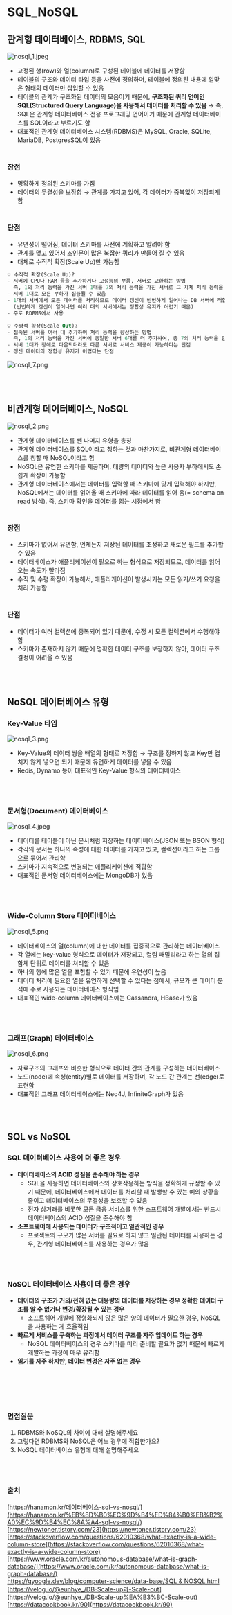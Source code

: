 # SQL_NoSQL

## 관계형 데이터베이스, RDBMS, SQL
![nosql_1.jpeg](./image/nosql_1.jpeg)
- 고정된 행(row)와 열(column)로 구성된 테이블에 데이터를 저장함
- 테이블의 구조와 데이터 타입 등을 사전에 정의하며, 테이블에 정의된 내용에 알맞은 형태의 데이터만 삽입할 수 있음
- 테이블의 관계가 구조화된 데이터의 모음이기 때문에, **구조화된 쿼리 언어인 SQL(Structured Query Language)을 사용해서 데이터를 처리할 수 있음** 
→ 즉, SQL은 관계형 데이터베이스 전용 프로그래밍 언어이기 때문에 관계형 데이터베이스를 SQL이라고 부르기도 함
- 대표적인 관계형 데이터베이스 시스템(RDBMS)은 MySQL, Oracle, SQLite, MariaDB, PostgresSQL이 있음
<br></br>
### 장점
- 명확하게 정의된 스키마를 가짐
- 데이터의 무결성을 보장함 → 관계를 가지고 있어, 각 데이터가 중복없이 저장되게 함
<br></br>
### 단점
- 유연성이 떨어짐, 데이터 스키마를 사전에 계획하고 알려야 함
- 관계를 맺고 있어서 조인문이 많은 복잡한 쿼리가 만들어 질 수 있음
- 대체로 수직적 확장(Scale Up)만 가능함

```sql
💡 수직적 확장(Scale Up)?
- 서버에 CPU나 RAM 등을 추가하거나 고성능의 부품, 서버로 교환하는 방법
  즉, 1의 처리 능력을 가진 서버 1대를 7의 처리 능력을 가진 서버로 그 자체 처리 능력을 향상시킴
- 서버 1대로 모든 부하가 집중될 수 있음
- 1대의 서버에서 모든 데이터를 처리하므로 데이터 갱신이 빈번하게 일어나는 DB 서버에 적합함
  (빈번하게 갱신이 일어나면 여러 대의 서버에서는 정합성 유지가 어렵기 때문)
- 주로 RDBMS에서 사용

💡 수평적 확장(Scale Out)?
- 접속된 서버를 여러 대 추가하여 처리 능력을 향상하는 방법
  즉, 1의 처리 능력을 가진 서버에 동일한 서버 6대를 더 추가하여, 총 7의 처리 능력을 만드는 것
- 서버 1대가 장애로 다운되더라도 다른 서버로 서비스 제공이 가능하다는 단점
- 갱신 데이터의 정합성 유지가 어렵다는 단점
```
![nosql_7.png](./image/nosql_7.png)

<br></br>

## 비관계형 데이터베이스, NoSQL
![nosql_2.png](./image/nosql_2.png)
- 관계형 데이터베이스를 뺀 나머지 유형을 총칭
- 관계형 데이터베이스를 SQL이라고 칭하는 것과 마찬가지로, 비관계형 데이터베이스를 칭할 때 NoSQL이라고 함
- NoSQL은 유연한 스키마를 제공하며, 대량의 데이터와 높은 사용자 부하에서도 손쉽게 확장이 가능함
- 관계형 데이터베이스에서는 데이터를 입력할 때 스키마에 맞게 입력해야 하지만, NoSQL에서는 데이터를 읽어올 때 스키마에 따라 데이터를 읽어 옴(= schema on read 방식). 즉, 스키마 확인을 데이터를 읽는 시점에서 함
<br></br>
### 장점
- 스키마가 없어서 유연함, 언제든지 저장된 데이터를 조정하고 새로운 필드를 추가할 수 있음
- 데이터베이스가 애플리케이션이 필요로 하는 형식으로 저장되므로, 데이터를 읽어오는 속도가 빨라짐
- 수직 및 수평 확장이 가능해서, 애플리케이션이 발생시키는 모든 읽기/쓰기 요청을 처리 가능함
<br></br>
### 단점
- 데이터가 여러 컬렉션에 중복되어 있기 때문에, 수정 시 모든 컬렉션에서 수행해야 함
- 스키마가 존재하지 않기 때문에 명확한 데이터 구조를 보장하지 않아, 데이터 구조 결정이 어려울 수 있음

<br></br>

## NoSQL 데이터베이스 유형
### Key-Value 타입
![nosql_3.png](./image/nosql_3.png)
- Key-Value의 데이터 쌍을 배열의 형태로 저장함 
→ 구조를 정하지 않고 Key만 겹치지 않게 넣으면 되기 때문에 유연하게 데이터를 넣을 수 있음
- Redis, Dynamo 등이 대표적인 Key-Value 형식의 데이터베이스

<br></br>
### 문서형(Document) 데이터베이스
![nosql_4.jpeg](./image/nosql_4.jpeg)
- 데이터를 테이블이 아닌 문서처럼 저장하는 데이터베이스(JSON 또는 BSON 형식)
- 각각의 문서는 하나의 속성에 대한 데이터를 가지고 있고, 컬렉션이라고 하는 그룹으로 묶어서 관리함
- 스키마가 지속적으로 변경되는 애플리케이션에 적합함
- 대표적인 문서형 데이터베이스에는 MongoDB가 있음

<br></br>
### Wide-Column Store 데이터베이스
![nosql_5.png](./image/nosql_5.png)
- 데이터베이스의 열(column)에 대한 데이터를 집중적으로 관리하는 데이터베이스
- 각 열에는 key-value 형식으로 데이터가 저장되고, 컬럼 패밀리라고 하는 열의 집합체 단위로 데이터를 처리할 수 있음
- 하나의 행에 많은 열을 포함할 수 있기 때문에 유연성이 높음
- 데이터 처리에 필요한 열을 유연하게 선택할 수 있다는 점에서, 규모가 큰 데이터 분석에 주로 사용되는 데이터베이스 형식임
- 대표적인 wide-column 데이터베이스에는 Cassandra, HBase가 있음

<br></br>
### 그래프(Graph) 데이터베이스
![nosql_6.png](./image/nosql_6.png)
- 자료구조의 그래프와 비슷한 형식으로 데이터 간의 관계를 구성하는 데이터베이스
- 노드(node)에 속성(entity)별로 데이터를 저장하며, 각 노드 간 관계는 선(edge)로 표현함
- 대표적인 그래프 데이터베이스에는 Neo4J, InfiniteGraph가 있음

<br></br>

## SQL vs NoSQL
### SQL 데이터베이스 사용이 더 좋은 경우
- **데이터베이스의 ACID 성질을 준수해야 하는 경우**
    - SQL을 사용하면 데이터베이스와 상호작용하는 방식을 정확하게 규정할 수 있기 때문에, 데이터베이스에서 데이터를 처리할 때 발생할 수 있는 예외 상황을 줄이고 데이터베이스의 무결성을 보호할 수 있음
    - 전자 상거래를 비롯한 모든 금융 서비스를 위한 소프트웨어 개발에서는 반드시 데이터베이스의 ACID 성질을 준수해야 함
- **소프트웨어에 사용되는 데이터가 구조적이고 일관적인 경우**
    - 프로젝트의 규모가 많은 서버를 필요로 하지 않고 일관된 데이터를 사용하는 경우,  관계형 데이터베이스를 사용하는 경우가 많음

<br></br>
### NoSQL 데이터베이스 사용이 더 좋은 경우
- **데이터의 구조가 거의/전혀 없는 대용량의 데이터를 저장하는 경우
정확한 데이터 구조를 알 수 없거나 변경/확장될 수 있는 경우**
    - 소프트웨어 개발에 정형화되지 않은 많은 양의 데이터가 필요한 경우, NoSQL을 사용하는 게 효율적임
- ****빠르게 서비스를 구축하는 과정에서 데이터 구조를 자주 업데이트 하는 경우****
    - NoSQL 데이터베이스의 경우 스키마를 미리 준비할 필요가 없기 때문에 빠르게 개발하는 과정에 매우 유리함
- **읽기를 자주 하지만, 데이터 변경은 자주 없는 경우**

<br></br>
<br></br>

### 면접질문
1. RDBMS와 NoSQL의 차이에 대해 설명해주세요
2. 그렇다면 RDBMS와 NoSQL은 어느 경우에 적합한가요?
3. NoSQL 데이터베이스 유형에 대해 설명해주세요

<br></br>

### 출처
[https://hanamon.kr/데이터베이스-sql-vs-nosql/](https://hanamon.kr/%EB%8D%B0%EC%9D%B4%ED%84%B0%EB%B2%A0%EC%9D%B4%EC%8A%A4-sql-vs-nosql/)     
[https://newtoner.tistory.com/23](https://newtoner.tistory.com/23)     
[https://stackoverflow.com/questions/62010368/what-exactly-is-a-wide-column-store](https://stackoverflow.com/questions/62010368/what-exactly-is-a-wide-column-store)     
[https://www.oracle.com/kr/autonomous-database/what-is-graph-database/](https://www.oracle.com/kr/autonomous-database/what-is-graph-database/)    
[https://gyoogle.dev/blog/computer-science/data-base/SQL & NOSQL.html](https://gyoogle.dev/blog/computer-science/data-base/SQL%20&%20NOSQL.html)    
[https://velog.io/@eunhye_/DB-Scale-up과-Scale-out](https://velog.io/@eunhye_/DB-Scale-up%EA%B3%BC-Scale-out)     
[https://datacookbook.kr/90](https://datacookbook.kr/90)     
